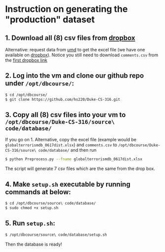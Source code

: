 # Instruction on generating the "production" dataset

## 1. Download all (8) csv files from [dropbox](https://www.dropbox.com/sh/z8erhydvfj85kj6/AAA5KLGdEDDBrNYbXveVmyzZa?dl=0) 

Alternative: request data from [umd](https://www.start.umd.edu/gtd/contact/) to get the excel file (we have one available on [dropbox](https://www.dropbox.com/s/j6f6rjkcdf6qvu7/globalterrorismdb_0617dist.xlsx?dl=0)). Notice you still need to download `comments.csv` from the [first dropbox link](https://www.dropbox.com/sh/z8erhydvfj85kj6/AAA5KLGdEDDBrNYbXveVmyzZa?dl=0)


## 2. Log into the vm and clone our github repo under `/opt/dbcourse/`:

```bash
$ cd /opt/dbcourse/
$ git clone https://github.com/hs220/Duke-CS-316.git
```
## 3. Copy all (8) csv files into your vm to `/opt/dbcourse/Duke-CS-316/source\ code/database/`

If you go on 1. Alternative, copy the excel file (example would be `globalterrorismdb_0617dist.xlsx`) and `comments.csv` to `/opt/dbcourse/Duke-CS-316/source\ code/database/` and then run 

```bash
$ python Preprocess.py --fname globalterrorismdb_0617dist.xlsx
```

The script will generate 7 csv files which are the same from the drop box.

## 4. Make `setup.sh` executable by running commands at below:

```bash
$ cd /opt/dbcourse/source\ code/database/
$ sudo chmod +x setup.sh
```

## 5. Run `setup.sh`:
```bash
$ /opt/dbcourse/source\ code/database/setup.sh
```

Then the database is ready!
